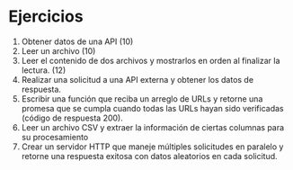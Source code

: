 # Ejercicios 

1. Obtener datos de una API (10)
2. Leer un archivo (10)
3. Leer el contenido de dos archivos y mostrarlos en orden al finalizar la lectura. (12)
4. Realizar una solicitud a una API externa y obtener los datos de respuesta. 
5. Escribir una función que reciba un arreglo de URLs y retorne una promesa que se cumpla cuando todas las URLs hayan sido verificadas (código de respuesta 200).
6. Leer un archivo CSV y extraer la información de ciertas columnas para su procesamiento
7. Crear un servidor HTTP que maneje múltiples solicitudes en paralelo y retorne una respuesta exitosa con datos aleatorios en cada solicitud.